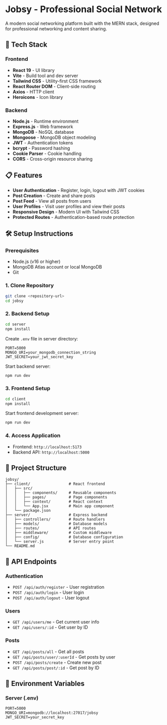 # Jobsy - Professional Social Network

A modern social networking platform built with the MERN stack, designed for professional networking and content sharing.

## 🚀 Tech Stack

### Frontend
- **React 19** - UI library
- **Vite** - Build tool and dev server
- **Tailwind CSS** - Utility-first CSS framework
- **React Router DOM** - Client-side routing
- **Axios** - HTTP client
- **Heroicons** - Icon library

### Backend
- **Node.js** - Runtime environment
- **Express.js** - Web framework
- **MongoDB** - NoSQL database
- **Mongoose** - MongoDB object modeling
- **JWT** - Authentication tokens
- **bcrypt** - Password hashing
- **Cookie Parser** - Cookie handling
- **CORS** - Cross-origin resource sharing

## 📋 Features

- **User Authentication** - Register, login, logout with JWT cookies
- **Post Creation** - Create and share posts
- **Post Feed** - View all posts from users
- **User Profiles** - Visit user profiles and view their posts
- **Responsive Design** - Modern UI with Tailwind CSS
- **Protected Routes** - Authentication-based route protection

## 🛠️ Setup Instructions

### Prerequisites
- Node.js (v16 or higher)
- MongoDB Atlas account or local MongoDB
- Git

### 1. Clone Repository
```bash
git clone <repository-url>
cd jobsy
```

### 2. Backend Setup
```bash
cd server
npm install
```

Create `.env` file in server directory:
```env
PORT=5000
MONGO_URI=your_mongodb_connection_string
JWT_SECRET=your_jwt_secret_key
```

Start backend server:
```bash
npm run dev
```

### 3. Frontend Setup
```bash
cd client
npm install
```

Start frontend development server:
```bash
npm run dev
```

### 4. Access Application
- Frontend: `http://localhost:5173`
- Backend API: `http://localhost:5000`

## 📁 Project Structure

```
jobsy/
├── client/                 # React frontend
│   ├── src/
│   │   ├── components/     # Reusable components
│   │   ├── pages/          # Page components
│   │   ├── context/        # React context
│   │   └── App.jsx         # Main app component
│   └── package.json
├── server/                 # Express backend
│   ├── controllers/        # Route handlers
│   ├── models/             # Database models
│   ├── routes/             # API routes
│   ├── middleware/         # Custom middleware
│   ├── config/             # Database configuration
│   └── server.js           # Server entry point
└── README.md
```

## 🔗 API Endpoints

### Authentication
- `POST /api/auth/register` - User registration
- `POST /api/auth/login` - User login
- `POST /api/auth/logout` - User logout

### Users
- `GET /api/users/me` - Get current user info
- `GET /api/users/:id` - Get user by ID

### Posts
- `GET /api/posts/all` - Get all posts
- `GET /api/posts/user/:userId` - Get posts by user
- `POST /api/posts/create` - Create new post
- `GET /api/posts/post/:id` - Get post by ID

## 🔐 Environment Variables

### Server (.env)
```env
PORT=5000
MONGO_URI=mongodb://localhost:27017/jobsy
JWT_SECRET=your_secret_key
```




